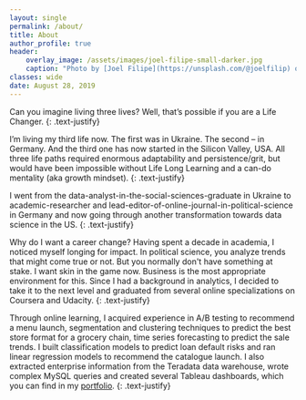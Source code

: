 ```yaml
---
layout: single
permalink: /about/
title: About
author_profile: true
header:
    overlay_image: /assets/images/joel-filipe-small-darker.jpg
    caption: "Photo by [Joel Filipe](https://unsplash.com/@joelfilip) on [Unsplash](https://unsplash.com)"
classes: wide
date: August 28, 2019
---
```


Can you imagine living three lives? Well, that’s possible if you are a Life Changer.
{: .text-justify}

I’m living my third life now. The first was in Ukraine. The second – in Germany. And the third one has now started in the Silicon Valley, USA. All three life paths required enormous adaptability and persistence/grit, but would have been impossible without Life Long Learning and a can-do mentality (aka growth mindset). 
{: .text-justify}

I went from the data-analyst-in-the-social-sciences-graduate in Ukraine to academic-researcher and lead-editor-of-online-journal-in-political-science in Germany and now going through another transformation towards data science in the US. 
{: .text-justify}

Why do I want a career change? Having spent a decade in academia, I noticed myself longing for impact. In political science, you analyze trends that might come true or not. But you normally don't have something at stake. I want skin in the game now. Business is the most appropriate environment for this. Since I had a background in analytics, I decided to take it to the next level and graduated from several online specializations on Coursera and Udacity. 
{: .text-justify}

Through online learning, I acquired experience in A/B testing to recommend a menu launch, segmentation and clustering techniques to predict the best store format for a grocery chain, time series forecasting to predict the sale trends. I built classification models to predict loan default risks and ran linear regression models to recommend the catalogue launch. I also extracted enterprise information from the Teradata data warehouse, wrote complex MySQL queries and created several Tableau dashboards, which you can find in my [portfolio](/portfolio/).
{: .text-justify}

